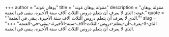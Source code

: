 +++
author = "يوهان غوته"
title = "مقولة يوهان غوته"
description = "مقولة يوهان غوته: الذي لا يعرف أن يتعلم دروس الثلاث آلاف سنة الأخيرة، يبقى في العتمة."
quote = '''الذي لا يعرف أن يتعلم دروس الثلاث آلاف سنة الأخيرة، يبقى في العتمة.'''
slug = "الذي-لا-يعرف-أن-يتعلم-دروس-الثلاث-آلاف-سنة-الأخيرة،-يبقى-في-العتمة"
+++
الذي لا يعرف أن يتعلم دروس الثلاث آلاف سنة الأخيرة، يبقى في العتمة.
